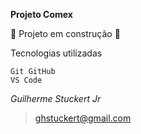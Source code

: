 **Projeto Comex**

:construction: Projeto em construção :construction:

Tecnologias utilizadas

```
Git GitHub
VS Code
```
_Guilherme Stuckert Jr_ 
> ghstuckert@gmail.com
